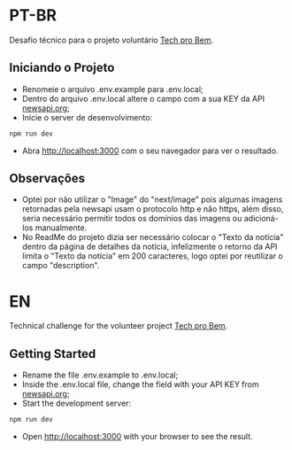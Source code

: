 # PT-BR

Desafio técnico para o projeto voluntário [Tech pro Bem](https://www.linkedin.com/company/techprobem/).

## Iniciando o Projeto
- Renomeie o arquivo .env.example para .env.local;
- Dentro do arquivo .env.local altere o campo com a sua KEY da API [newsapi.org](https://newsapi.org/);
- Inicie o server de desenvolvimento:

```bash
npm run dev
```

- Abra [http://localhost:3000](http://localhost:3000) com o seu navegador para ver o resultado.

## Observações
- Optei por não utilizar o "Image" do "next/image" pois algumas imagens retornadas pela newsapi usam o protocolo http e não https, além disso, seria necessário permitir todos os domínios das imagens ou adicioná-los manualmente.
- No ReadMe do projeto dizia ser necessário colocar o "Texto da notícia" dentro da página de detalhes da notícia, infelizmente o retorno da API limita o "Texto da notícia" em 200 caracteres, logo optei por reutilizar o campo "description".

# EN

Technical challenge for the volunteer project [Tech pro Bem](https://www.linkedin.com/company/techprobem/).

## Getting Started


- Rename the file .env.example to .env.local;
- Inside the .env.local file, change the field with your API KEY from [newsapi.org](https://newsapi.org/);
- Start the development server:

```bash
npm run dev
```

- Open [http://localhost:3000](http://localhost:3000) with your browser to see the result.

